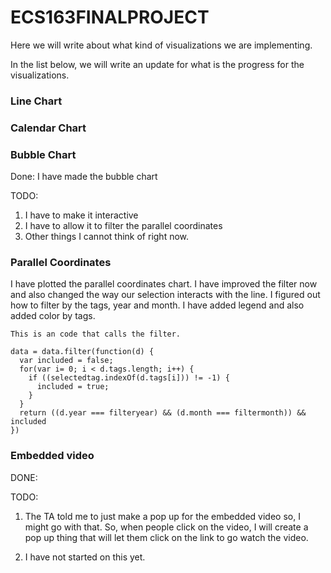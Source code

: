 # ECS163FINALPROJECT

Here we will write about what kind of visualizations we are implementing.

In the list below, we will write an update for what is the progress for the visualizations.

### Line Chart

### Calendar Chart

### Bubble Chart
Done:
  I have made the bubble chart

TODO:
  1. I have to make it interactive
  2. I have to allow it to filter the parallel coordinates
  3. Other things I cannot think of right now.

### Parallel Coordinates
I have plotted the parallel coordinates chart.
I have improved the filter now and also changed the way our selection interacts with the line.
I figured out how to filter by the tags, year and month.
I have added legend and also added color by tags.

```
This is an code that calls the filter.

data = data.filter(function(d) {
  var included = false;
  for(var i= 0; i < d.tags.length; i++) {
    if ((selectedtag.indexOf(d.tags[i])) != -1) {
      included = true;
    }
  }
  return ((d.year === filteryear) && (d.month === filtermonth)) && included
})
```

### Embedded video
DONE:

TODO:
  1. The TA told me to just make a pop up for the embedded video so, I might go with that. So, when people click on the video, I will create a pop up thing that will let them click on the link to go watch the video.

  2. I have not started on this yet.
